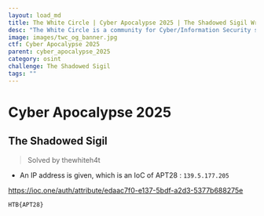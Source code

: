 ```yaml
---
layout: load_md
title: The White Circle | Cyber Apocalypse 2025 | The Shadowed Sigil Writeup
desc: "The White Circle is a community for Cyber/Information Security students, enthusiasts and professionals. You can discuss anything related to Security, share your knowledge with others, get help when you need it and proceed further in your journey with amazing people from all over the world."
image: images/twc_og_banner.jpg
ctf: Cyber Apocalypse 2025
parent: cyber_apocalypse_2025
category: osint
challenge: The Shadowed Sigil
tags: ""
---
```


<h1 class="heading card-title white-text">Cyber Apocalypse 2025</h1>


## The Shadowed Sigil
> Solved by thewhiteh4t


- An IP address is given, which is an IoC of APT28 : `139.5.177.205`

https://ioc.one/auth/attribute/edaac7f0-e137-5bdf-a2d3-5377b688275e


    HTB{APT28}


